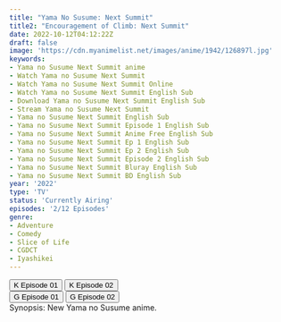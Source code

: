 ```yaml
---
title: "Yama No Susume: Next Summit"
title2: "Encouragement of Climb: Next Summit"
date: 2022-10-12T04:12:22Z
draft: false
image: 'https://cdn.myanimelist.net/images/anime/1942/126897l.jpg'
keywords:
- Yama no Susume Next Summit anime
- Watch Yama no Susume Next Summit
- Watch Yama no Susume Next Summit Online
- Watch Yama no Susume Next Summit English Sub
- Download Yama no Susume Next Summit English Sub
- Stream Yama no Susume Next Summit
- Yama no Susume Next Summit English Sub
- Yama no Susume Next Summit Episode 1 English Sub
- Yama no Susume Next Summit Anime Free English Sub
- Yama no Susume Next Summit Ep 1 English Sub
- Yama no Susume Next Summit Ep 2 English Sub
- Yama no Susume Next Summit Episode 2 English Sub
- Yama no Susume Next Summit Bluray English Sub
- Yama no Susume Next Summit BD English Sub
year: '2022'
type: 'TV'
status: 'Currently Airing'
episodes: '2/12 Episodes'
genre:
- Adventure
- Comedy
- Slice of Life
- CGDCT
- Iyashikei
---
```


<div class="d-g gg-10">
<div class="d-g gg-5 gtc-r ai-c">
<button onclick="window.open('?kwf=anime/YamaNoSusumeNextSummit/Yama No Susume - Next Summit - 01','_blank')">K Episode 01</button>
<button onclick="window.open('?kwf=anime/YamaNoSusumeNextSummit/Yama No Susume - Next Summit - 02','_blank')">K Episode 02</button>
</div>
<div class="d-g gg-5 gtc-r ai-c">
<button onclick="window.open('?gog=yama-no-susume-next-summit-episode-1','_blank')">G Episode 01</button>
<button onclick="window.open('?gog=yama-no-susume-next-summit-episode-2','_blank')">G Episode 02</button>
</div>
</div>
<div class="bc-1 p-5 d-g gg-5">Synopsis: New Yama no Susume anime.
</div>